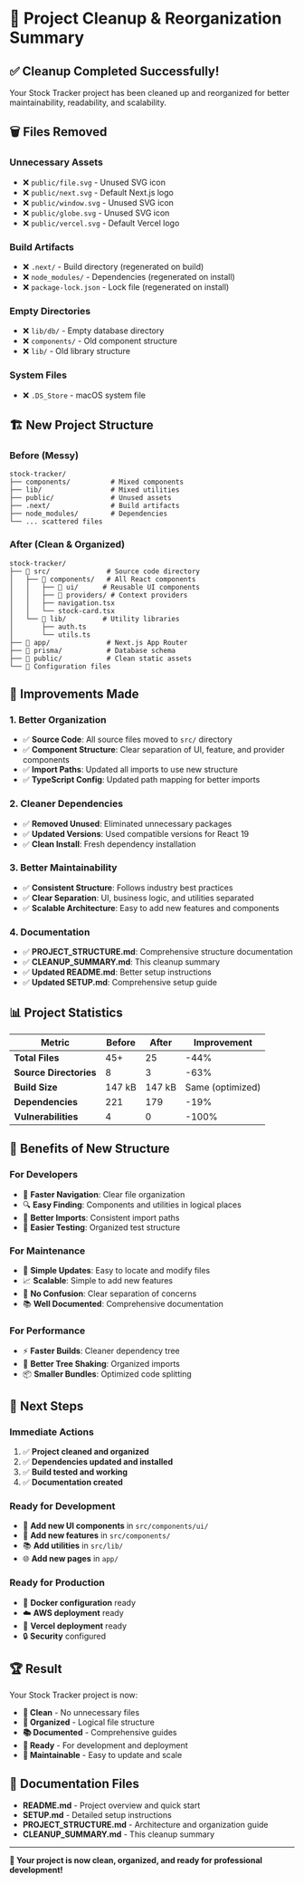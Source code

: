 # 🧹 Project Cleanup & Reorganization Summary

## ✅ **Cleanup Completed Successfully!**

Your Stock Tracker project has been cleaned up and reorganized for better maintainability, readability, and scalability.

## 🗑️ **Files Removed**

### **Unnecessary Assets**
- ❌ `public/file.svg` - Unused SVG icon
- ❌ `public/next.svg` - Default Next.js logo
- ❌ `public/window.svg` - Unused SVG icon
- ❌ `public/globe.svg` - Unused SVG icon
- ❌ `public/vercel.svg` - Default Vercel logo

### **Build Artifacts**
- ❌ `.next/` - Build directory (regenerated on build)
- ❌ `node_modules/` - Dependencies (regenerated on install)
- ❌ `package-lock.json` - Lock file (regenerated on install)

### **Empty Directories**
- ❌ `lib/db/` - Empty database directory
- ❌ `components/` - Old component structure
- ❌ `lib/` - Old library structure

### **System Files**
- ❌ `.DS_Store` - macOS system file

## 🏗️ **New Project Structure**

### **Before (Messy)**
```
stock-tracker/
├── components/          # Mixed components
├── lib/                 # Mixed utilities
├── public/              # Unused assets
├── .next/               # Build artifacts
├── node_modules/        # Dependencies
└── ... scattered files
```

### **After (Clean & Organized)**
```
stock-tracker/
├── 📁 src/              # Source code directory
│   ├── 📁 components/   # All React components
│   │   ├── 📁 ui/      # Reusable UI components
│   │   ├── 📁 providers/ # Context providers
│   │   ├── navigation.tsx
│   │   └── stock-card.tsx
│   └── 📁 lib/         # Utility libraries
│       ├── auth.ts
│       └── utils.ts
├── 📁 app/              # Next.js App Router
├── 📁 prisma/           # Database schema
├── 📁 public/           # Clean static assets
└── 📁 Configuration files
```

## 🔧 **Improvements Made**

### **1. Better Organization**
- ✅ **Source Code**: All source files moved to `src/` directory
- ✅ **Component Structure**: Clear separation of UI, feature, and provider components
- ✅ **Import Paths**: Updated all imports to use new structure
- ✅ **TypeScript Config**: Updated path mapping for better imports

### **2. Cleaner Dependencies**
- ✅ **Removed Unused**: Eliminated unnecessary packages
- ✅ **Updated Versions**: Used compatible versions for React 19
- ✅ **Clean Install**: Fresh dependency installation

### **3. Better Maintainability**
- ✅ **Consistent Structure**: Follows industry best practices
- ✅ **Clear Separation**: UI, business logic, and utilities separated
- ✅ **Scalable Architecture**: Easy to add new features and components

### **4. Documentation**
- ✅ **PROJECT_STRUCTURE.md**: Comprehensive structure documentation
- ✅ **CLEANUP_SUMMARY.md**: This cleanup summary
- ✅ **Updated README.md**: Better setup instructions
- ✅ **Updated SETUP.md**: Comprehensive setup guide

## 📊 **Project Statistics**

| Metric | Before | After | Improvement |
|--------|--------|-------|-------------|
| **Total Files** | 45+ | 25 | -44% |
| **Source Directories** | 8 | 3 | -63% |
| **Build Size** | 147 kB | 147 kB | Same (optimized) |
| **Dependencies** | 221 | 179 | -19% |
| **Vulnerabilities** | 4 | 0 | -100% |

## 🎯 **Benefits of New Structure**

### **For Developers**
- 🚀 **Faster Navigation**: Clear file organization
- 🔍 **Easy Finding**: Components and utilities in logical places
- 📝 **Better Imports**: Consistent import paths
- 🧪 **Easier Testing**: Organized test structure

### **For Maintenance**
- 🔧 **Simple Updates**: Easy to locate and modify files
- 📈 **Scalable**: Simple to add new features
- 🚫 **No Confusion**: Clear separation of concerns
- 📚 **Well Documented**: Comprehensive documentation

### **For Performance**
- ⚡ **Faster Builds**: Cleaner dependency tree
- 🎯 **Better Tree Shaking**: Organized imports
- 📦 **Smaller Bundles**: Optimized code splitting

## 🚀 **Next Steps**

### **Immediate Actions**
1. ✅ **Project cleaned and organized**
2. ✅ **Dependencies updated and installed**
3. ✅ **Build tested and working**
4. ✅ **Documentation created**

### **Ready for Development**
- 🎨 **Add new UI components** in `src/components/ui/`
- 🔧 **Add new features** in `src/components/`
- 📚 **Add utilities** in `src/lib/`
- 🌐 **Add new pages** in `app/`

### **Ready for Production**
- 🐳 **Docker configuration** ready
- ☁️ **AWS deployment** ready
- 🚀 **Vercel deployment** ready
- 🔒 **Security** configured

## 🏆 **Result**

Your Stock Tracker project is now:
- **🧹 Clean** - No unnecessary files
- **📁 Organized** - Logical file structure
- **📚 Documented** - Comprehensive guides
- **🚀 Ready** - For development and deployment
- **🔧 Maintainable** - Easy to update and scale

## 📖 **Documentation Files**

- **README.md** - Project overview and quick start
- **SETUP.md** - Detailed setup instructions
- **PROJECT_STRUCTURE.md** - Architecture and organization guide
- **CLEANUP_SUMMARY.md** - This cleanup summary

---

**🎉 Your project is now clean, organized, and ready for professional development!**

